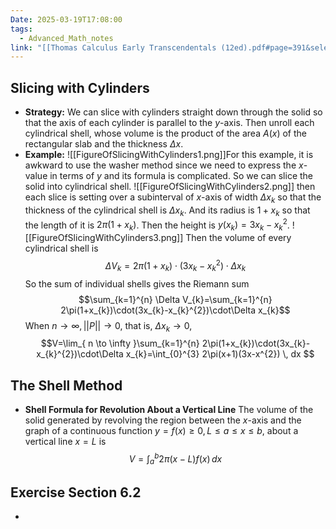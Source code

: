 ```yaml
---
Date: 2025-03-19T17:08:00
tags:
  - Advanced_Math_notes
link: "[[Thomas Calculus Early Transcendentals (12ed).pdf#page=391&selection=146,0,146,32|The link of chapter 6.2, Advanced Math]]"
---
```


## **Slicing with Cylinders**

- **Strategy:**
	We can slice with cylinders straight down through the solid so that the axis of each cylinder is parallel to the $y$-axis. Then unroll each cylindrical shell, whose volume is the product of the area $A(x)$ of the rectangular slab and the thickness $\Delta x$.
- **Example:**
	![[FigureOfSlicingWithCylinders1.png]]For this example, it is awkward to use the washer method since we need to express the $x$-value in terms of $y$ and its formula is complicated. So we can slice the solid into cylindrical shell.
	![[FigureOfSlicingWithCylinders2.png]]
	then each slice is setting over a subinterval of $x$-axis of width $\Delta x_{k}$ so that the thickness of the cylindrical shell is $\Delta x_{k}$. And its radius is $1+x_{k}$ so that the length of it is $2\pi(1+x_{k})$. Then the height is $y(x_{k})=3x_{k}-x_{k}^{2}$.
	![[FigureOfSlicingWithCylinders3.png]] Then the volume of every cylindrical shell is $$\Delta V_{k}=2\pi(1+x_{k})\cdot(3x_{k}-x_{k}^{2})\cdot\Delta x_{k}$$So the sum of individual shells gives the Riemann sum $$\sum_{k=1}^{n} \Delta V_{k}=\sum_{k=1}^{n} 2\pi(1+x_{k})\cdot(3x_{k}-x_{k}^{2})\cdot\Delta x_{k}$$When $n\to \infty,||P||\to0$, that is, $\Delta x_{k}\to 0$, $$V=\lim_{ n \to \infty }\sum_{k=1}^{n} 2\pi(1+x_{k})\cdot(3x_{k}-x_{k}^{2})\cdot\Delta x_{k}=\int_{0}^{3} 2\pi(x+1)(3x-x^{2}) \, dx  $$

## **The Shell Method**

- **Shell Formula for Revolution About a Vertical Line**
	The volume of the solid generated by revolving the region between the $x$-axis and the graph of a continuous function $y=f(x)\geq0,L\leq a\leq x\leq b$, about a vertical line $x=L$ is $$V=\int_{a}^{b} 2\pi(x-L)f(x) \, dx $$

## **Exercise Section 6.2**

- 